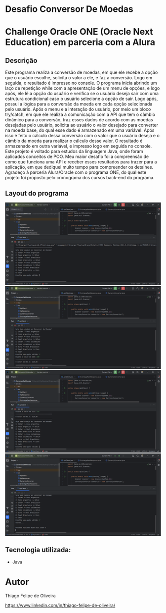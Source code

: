 # Desafio Conversor De Moedas
# Challenge Oracle ONE (Oracle Next Education) em parceria com a Alura
## Descrição
Este programa realiza a conversão de moedas, em que ele recebe a opção que o usuário escolhe, solicita o valor a ele, e faz a conversão. Logo em seguida, o resultado é impresso no console.
O programa inicia abrindo um laço de repetição while com a apresentação de um menu de opções, e logo após, ele lê a opção do usuário e verifica se o usuário deseja sair com uma estrutura condicional caso o usuário selecione a opção de sair. Logo após, possui a lógica para a conversão da moeda em cada opção selecionada pelo usuário.
Após o menu e a interação do usuário, por meio um bloco try/catch, em que ele realiza a comunicação com a API que tem o câmbio dinâmico para a conversão, traz esses dados de acordo com as moedas desejadas pelo usuário, solicita ao usuário o valor desejado para converter na moeda base, do qual esse dado é armazenado em uma variável. 
Após isso é feito o cálculo dessa conversão com o valor que o usuário deseja e o câmbio da moeda para realizar o cálculo desse valor. O resultado é armazenado em outra variável, e impresso logo em seguida no console.
Este projeto é voltado para estudos da linguagem Java, onde foram aplicados conceitos de POO. 
Meu maior desafio foi a compreensão de como que funciona uma API e receber esses resultados para trazer para a aplicação, em que dediquei muito tempo para compreender os detalhes. Agradeço à parceria Alura/Oracle com o programa ONE, do qual este projeto foi proposto pelo cronograma dos cursos back-end do programa.
## Layout do programa
![Console 1](https://github.com/thiagofelipedev/ConversorDeMoedas/blob/main/Assets/console1.png)
![Console 2](https://github.com/thiagofelipedev/ConversorDeMoedas/blob/main/Assets/console2.png)
![Console 3](https://github.com/thiagofelipedev/ConversorDeMoedas/blob/main/Assets/console3.png)
![Console 4](https://github.com/thiagofelipedev/ConversorDeMoedas/blob/main/Assets/console4.png)
## Tecnologia utilizada:
- Java
# Autor
Thiago Felipe de Oliveira

https://www.linkedin.com/in/thiago-felipe-de-oliveira/

